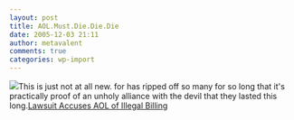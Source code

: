 ```yaml
---
layout: post
title: AOL.Must.Die.Die.Die
date: 2005-12-03 21:11
author: metavalent
comments: true
categories: wp-import
---
```

<a href="https://news.yahoo.com/news?tmpl=story&amp;cid=528&amp;ncid=528&amp;e=2&amp;u=/ap/20051202/ap_on_hi_te/aol_lawsuit_4"><img src="https://us.i1.yimg.com/us.yimg.com/i/us/nt/ma/ma_nws_1.gif"/></a>This is just not at all new. for has ripped off so many for so long that it's practically proof of an unholy alliance with the devil that they lasted this long.<a href="https://news.yahoo.com/news?tmpl=story&amp;cid=528&amp;ncid=528&amp;e=2&amp;u=/ap/20051202/ap_on_hi_te/aol_lawsuit_4">Lawsuit Accuses AOL of Illegal Billing</a>
